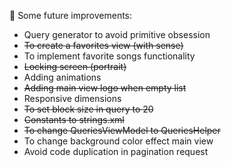 📌 Some future improvements:
* Query generator to avoid primitive obsession
* ~~To create a favorites view (with sense)~~
* To implement favorite songs functionality
* ~~Locking screen (portrait)~~
* Adding animations
* ~~Adding main view logo when empty list~~
* Responsive dimensions
* ~~To set block size in query to 20~~
* ~~Constants to strings.xml~~
* ~~To change QueriesViewModel to QueriesHelper~~
* To change background color effect main view
* Avoid code duplication in pagination request

